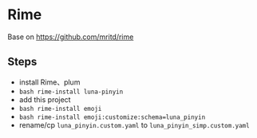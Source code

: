 # Rime

Base on https://github.com/mritd/rime

## Steps
- install Rime、plum
- `bash rime-install luna-pinyin`
- add this project
- `bash rime-install emoji`
- `bash rime-install emoji:customize:schema=luna_pinyin`
- rename/cp `luna_pinyin.custom.yaml` to `luna_pinyin_simp.custom.yaml`
